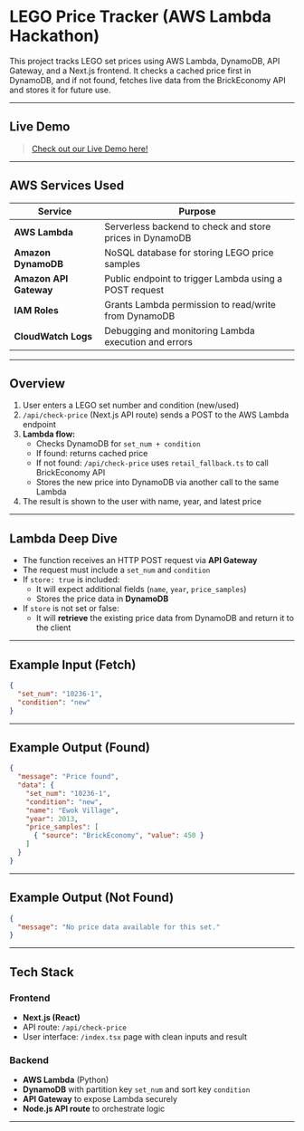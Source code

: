 # LEGO Price Tracker (AWS Lambda Hackathon)

This project tracks LEGO set prices using AWS Lambda, DynamoDB, API Gateway, and a Next.js frontend. It checks a cached price first in DynamoDB, and if not found, fetches live data from the BrickEconomy API and stores it for future use.

---

## Live Demo

> [Check out our Live Demo here!](https://aws-lambda-hackathon.vercel.app/)

---

## AWS Services Used

| Service              | Purpose                                                                 |
|----------------------|-------------------------------------------------------------------------|
| **AWS Lambda**        | Serverless backend to check and store prices in DynamoDB               |
| **Amazon DynamoDB**   | NoSQL database for storing LEGO price samples                          |
| **Amazon API Gateway**| Public endpoint to trigger Lambda using a POST request                 |
| **IAM Roles**         | Grants Lambda permission to read/write from DynamoDB                   |
| **CloudWatch Logs**   | Debugging and monitoring Lambda execution and errors                   |

---

## Overview

1. User enters a LEGO set number and condition (new/used)
2. `/api/check-price` (Next.js API route) sends a POST to the AWS Lambda endpoint
3. **Lambda flow:**
   - Checks DynamoDB for `set_num + condition`
   - If found: returns cached price
   - If not found: `/api/check-price` uses `retail_fallback.ts` to call BrickEconomy API
   - Stores the new price into DynamoDB via another call to the same Lambda
4. The result is shown to the user with name, year, and latest price


---

## Lambda Deep Dive

- The function receives an HTTP POST request via **API Gateway**
- The request must include a `set_num` and `condition`
- If `store: true` is included:
  - It will expect additional fields (`name`, `year`, `price_samples`)
  - Stores the price data in **DynamoDB**
- If `store` is not set or false:
  - It will **retrieve** the existing price data from DynamoDB and return it to the client


---

## Example Input (Fetch)

```json
{
  "set_num": "10236-1",
  "condition": "new"
}
```


---

## Example Output (Found)
```json
{
  "message": "Price found",
  "data": {
    "set_num": "10236-1",
    "condition": "new",
    "name": "Ewok Village",
    "year": 2013,
    "price_samples": [
      { "source": "BrickEconomy", "value": 450 }
    ]
  }
}
```


---

## Example Output (Not Found)
```json
{
  "message": "No price data available for this set."
}
```


---

## Tech Stack

### Frontend
- **Next.js (React)**
- API route: `/api/check-price`
- User interface: `/index.tsx` page with clean inputs and result

### Backend
- **AWS Lambda** (Python)
- **DynamoDB** with partition key `set_num` and sort key `condition`
- **API Gateway** to expose Lambda securely
- **Node.js API route** to orchestrate logic

---
